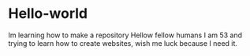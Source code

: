 # Hello-world
Im learning how to make a repository
Hellow fellow humans I am 53 and trying to learn how to create websites, wish me luck because I need it.
